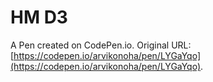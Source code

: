 # HM D3

A Pen created on CodePen.io. Original URL: [https://codepen.io/arvikonoha/pen/LYGaYqo](https://codepen.io/arvikonoha/pen/LYGaYqo).



